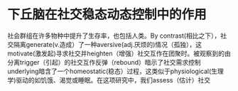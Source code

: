# 下丘脑在社交稳态动态控制中的作用  
社会群组在许多物种中提升了生存率，也包括人类。By contrast(相比之下），社交隔离generate(v.造成）了一种aversive(adj.厌烦的)情况（孤独），这motivate(激发起)寻求社交并heighten（增强）社交互作在团聚时。被观察到的由分离trigger（引起）的社交互作反弹（rebound）暗示了社交需求控制underlying暗含了一个homeostatic(稳态）过程，这类似于physiological(生理学)驱动的如饥饿、渴觉或睡眠。在这项研究中，我们assess（估计）社交
